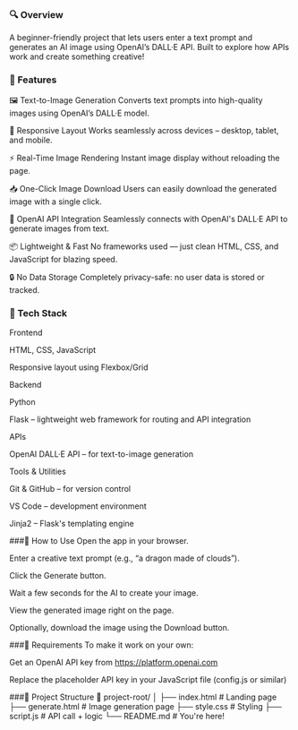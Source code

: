 ### 🔍 Overview
A beginner-friendly project that lets users enter a text prompt and generates an AI image using OpenAI’s DALL·E API. Built to explore how APIs work and create something creative!

### 🚀 Features
🖼 Text-to-Image Generation
Converts text prompts into high-quality images using OpenAI’s DALL·E model.

📱 Responsive Layout
Works seamlessly across devices – desktop, tablet, and mobile.

⚡ Real-Time Image Rendering
Instant image display without reloading the page.

📥 One-Click Image Download
Users can easily download the generated image with a single click.

🔗 OpenAI API Integration
Seamlessly connects with OpenAI's DALL·E API to generate images from text.

📦 Lightweight & Fast
No frameworks used — just clean HTML, CSS, and JavaScript for blazing speed.

🔒 No Data Storage
Completely privacy-safe: no user data is stored or tracked.

### 🧱 Tech Stack
Frontend

HTML, CSS, JavaScript

Responsive layout using Flexbox/Grid

Backend

Python

Flask – lightweight web framework for routing and API integration

APIs

OpenAI DALL·E API – for text-to-image generation

Tools & Utilities

Git & GitHub – for version control

VS Code – development environment

Jinja2 – Flask's templating engine 

###🔧 How to Use
Open the app in your browser.

Enter a creative text prompt (e.g., “a dragon made of clouds”).

Click the Generate button.

Wait a few seconds for the AI to create your image.

View the generated image right on the page.

Optionally, download the image using the Download button.

###🔑 Requirements
To make it work on your own:

Get an OpenAI API key from https://platform.openai.com

Replace the placeholder API key in your JavaScript file (config.js or similar)

###📁 Project Structure
📁 project-root/
│
├── index.html        # Landing page
├── generate.html     # Image generation page
├── style.css         # Styling
├── script.js         # API call + logic
└── README.md         # You're here!







